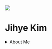 <img src="https://capsule-render.vercel.app/api?&color=#0000000&&section=header&text=Jihye Kim&fontSize=60px" />
<h1> Jihye Kim </h1>

<details>
<summary>About Me</summary>
<p><h3>Student of TUKorea</h3></p>
<p> Instagram </p>
</summary>

<span>
  <a href="www.instagram.com/wisdomismysoulheaven">
    <img src="https://img.shields.io/badge/Instagram-ff69b4?style=plastic&logo=Instagram&logoColor=white"/>
  </a>
</span>

